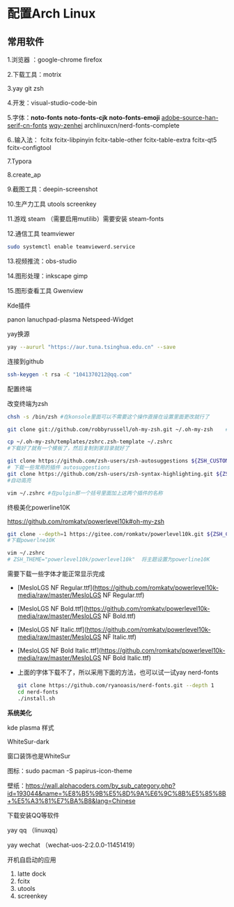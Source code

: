# 配置Arch Linux



## 常用软件

 1.浏览器 ：google-chrome firefox

2.下载工具：motrix

3.yay git zsh 

4.开发：visual-studio-code-bin

5.字体：**noto-fonts** **noto-fonts-cjk noto-fonts-emoji** [adobe-source-han-serif-cn-fonts](https://archlinux.org/packages/?name=adobe-source-han-serif-cn-fonts)  [wqy-zenhei](https://archlinux.org/packages/?name=wqy-zenhei)  archlinuxcn/nerd-fonts-complete

6..输入法： fcitx fcitx-libpinyin fcitx-table-other fcitx-table-extra fcitx-qt5 fcitx-configtool

7.Typora

8.create_ap

9.截图工具：deepin-screenshot

10.生产力工具 utools screenkey

11.游戏 steam （需要启用mutilib）需要安装 steam-fonts

12.通信工具 teamviewer

````bash
sudo systemctl enable teamviewerd.service
````

13.视频推流：obs-studio

14.图形处理：inkscape gimp

15.图形查看工具  Gwenview









Kde插件

panon lanuchpad-plasma  Netspeed-Widget



yay换源

```bash
yay --aururl "https://aur.tuna.tsinghua.edu.cn" --save
```



连接到github

```bash
ssh-keygen -t rsa -C "1041370212@qq.com"
```



配置终端

改变终端为zsh

````bash
chsh -s /bin/zsh #在konsole里面可以不需要这个操作直接在设置里面更改就行了
````



```bash
git clone git://github.com/robbyrussell/oh-my-zsh.git ~/.oh-my-zsh    # 下载oh-my-zsh
```



```bash
cp ~/.oh-my-zsh/templates/zshrc.zsh-template ~/.zshrc 
#下载好了就有一个模板了，然后复制到家目录就好了
```

```bash
git clone https://github.com/zsh-users/zsh-autosuggestions ${ZSH_CUSTOM:-~/.oh-my-zsh/custom}/plugins/zsh-autosuggestions
# 下载一些常用的插件 autosuggestions
git clone https://github.com/zsh-users/zsh-syntax-highlighting.git ${ZSH_CUSTOM:-~/.oh-my-zsh/custom}/plugins/z	sh-syntax-highlighting
#自动高亮
```

```bash
vim ~/.zshrc #在pulgin那一个括号里面加上这两个插件的名称
```

终极美化powerline10K

https://github.com/romkatv/powerlevel10k#oh-my-zsh

```bash
git clone --depth=1 https://gitee.com/romkatv/powerlevel10k.git ${ZSH_CUSTOM:-$HOME/.oh-my-zsh/custom}/themes/powerlevel10k
#下载powerlne10K
```

```bash
vim ~/.zshrc
# ZSH_THEME="powerlevel10k/powerlevel10k"  将主题设置为powerline10K
```

需要下载一些字体才能正常显示完成

- [MesloLGS NF Regular.ttf](https://github.com/romkatv/powerlevel10k-media/raw/master/MesloLGS NF Regular.ttf)

- [MesloLGS NF Bold.ttf](https://github.com/romkatv/powerlevel10k-media/raw/master/MesloLGS NF Bold.ttf)

- [MesloLGS NF Italic.ttf](https://github.com/romkatv/powerlevel10k-media/raw/master/MesloLGS NF Italic.ttf)

- [MesloLGS NF Bold Italic.ttf](https://github.com/romkatv/powerlevel10k-media/raw/master/MesloLGS NF Bold Italic.ttf)

- 上面的字体下载不了，所以采用下面的方法，也可以试一试yay nerd-fonts

  ```bash
  git clone https://github.com/ryanoasis/nerd-fonts.git --depth 1
  cd nerd-fonts
  ./install.sh
  ```
  
  

**系统美化**

kde plasma 样式

WhiteSur-dark 

窗口装饰也是WhiteSur

图标：sudo pacman -S papirus-icon-theme

壁纸：https://wall.alphacoders.com/by_sub_category.php?id=193044&name=%E8%B5%9B%E5%8D%9A%E6%9C%8B%E5%85%8B+%E5%A3%81%E7%BA%B8&lang=Chinese



下载安装QQ等软件

yay qq （linuxqq）

yay wechat （wechat-uos-2:2.0.0-11451419）



开机自启动的应用

1. latte dock 
2. fcitx
3. utools
4. screenkey



